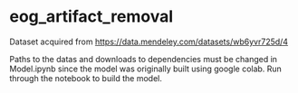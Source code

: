 # eog_artifact_removal

Dataset acquired from https://data.mendeley.com/datasets/wb6yvr725d/4 

Paths to the datas and downloads to dependencies must be changed in Model.ipynb since the model was originally built using google colab. 
Run through the notebook to build the model. 
